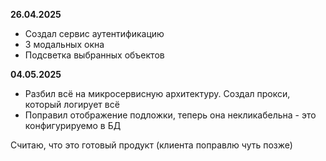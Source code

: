 **26.04.2025**

- Создал сервис аутентификацию
- 3 модальных окна
- Подсветка выбранных объектов

**04.05.2025**

- Разбил всё на микросервисную архитектуру. Создал прокси, который логирует всё
- Поправил отображение подложки, теперь она некликабельна - это конфигурируемо в БД

Считаю, что это готовый продукт (клиента поправлю чуть позже)